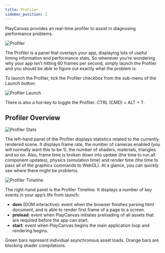 ```yaml
---
title: Profiler
sidebar_position: 2
---
```


PlayCanvas provides an real-time profiler to assist in diagnosing performance problems.

![Profiler](/img/user-manual/optimization/profiler/profiler.png)

The Profiler is a panel that overlays your app, displaying lots of useful timing information and performance stats. So whenever you’re wondering why your app isn’t hitting 60 frames per second, simply launch the Profiler and you should be able to figure out exactly what the problem is.

To launch the Profiler, tick the Profiler checkbox from the sub-menu of the Launch button:

![Profiler Launch](/img/user-manual/optimization/profiler/profiler_launch.png)

There is also a hot-key to toggle the Profiler: CTRL (CMD) + ALT + T.

## Profiler Overview

![Profiler Stats](/img/user-manual/optimization/profiler/profiler_stats.png)

The left-hand panel of the Profiler displays statistics related to the currently rendered scene. It displays frame rate, the number of cameras enabled (you will normally want this to be 1), the number of shaders, materials, triangles and so on. Also, frame time is broken down into update (the time to run all component updates), physics (simulation time) and render time (the time to pass all of the graphics commands to WebGL). At a glance, you can quickly see where there might be problems.

![Profiler Timeline](/img/user-manual/optimization/profiler/profiler_timeline.png)

The right-hand panel is the Profiler Timeline. It displays a number of key events in your app’s life from launch:

* **dom** (DOM interactive): event when the browser finishes parsing html document, and is able to render first frame of a page to a screen.
* **preload**: event when PlayCanvas initiates preloading of all assets that are required before the app can start.
* **start**: event when PlayCanvas begins the main application loop and rendering begins.

Green bars represent individual asynchronous asset loads. Orange bars are blocking shader compilations.
